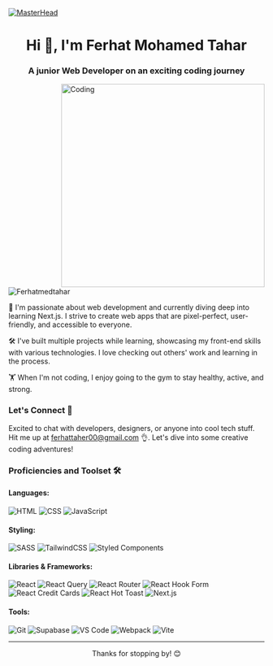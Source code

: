 [![MasterHead](https://i.gifer.com/JXA0.gif)]()

<h1 align="center">Hi 👋, I'm Ferhat Mohamed Tahar</h1>
<h3 align="center">A junior Web Developer on an exciting coding journey</h3>

<img align="right" alt="Coding" width="400" src="https://miro.medium.com/max/680/0*7Q3yvSIv_t0ioJ-Z.gif"/>

<p align="left"> <img src="https://komarev.com/ghpvc/?username=Ferhatmedtahar&label=Profile%20views&color=0e75b6&style=flat" alt="Ferhatmedtahar" /> </p>

<p align="left">
🚀 I'm passionate about web development and currently diving deep into learning Next.js. I strive to create web apps that are pixel-perfect, user-friendly, and accessible to everyone.
</p>

<p align="left">
🛠️ I've built multiple projects while learning, showcasing my front-end skills with various technologies. I love checking out others' work and learning in the process.
</p>

<p align="left">
🏋️ When I'm not coding, I enjoy going to the gym to stay healthy, active, and strong.
</p>

<h3 align="left">Let's Connect 🤝</h3>

<p align="left">
Excited to chat with developers, designers, or anyone into cool tech stuff. Hit me up at <a href="mailto:ferhattaher00@gmail.com">ferhattaher00@gmail.com</a> 👌. Let's dive into some creative coding adventures!
</p>

<h3 align="left">Proficiencies and Toolset 🛠️</h3>

<h4 align="left">Languages:</h4>
<p align="left">
    <img src="https://img.shields.io/badge/html-%23E34F26.svg?style=for-the-badge&logo=html5&logoColor=white" alt="HTML" />
    <img src="https://img.shields.io/badge/css-%231572B6.svg?style=for-the-badge&logo=css3&logoColor=white" alt="CSS" />
    <img src="https://img.shields.io/badge/javascript-%23323330.svg?style=for-the-badge&logo=javascript&logoColor=%23F7DF1E" alt="JavaScript" />
</p>

<h4 align="left">Styling:</h4>
<p align="left">
    <img src="https://img.shields.io/badge/SASS-hotpink.svg?style=for-the-badge&logo=SASS&logoColor=white" alt="SASS" />
    <img src="https://img.shields.io/badge/tailwindcss-%2338B2AC.svg?style=for-the-badge&logo=tailwind-css&logoColor=white" alt="TailwindCSS" />
    <img src="https://img.shields.io/badge/styled--components-%23DB7093.svg?style=for-the-badge&logo=styled-components&logoColor=white" alt="Styled Components" />
</p>

<h4 align="left">Libraries & Frameworks:</h4>
<p align="left">
    <img src="https://img.shields.io/badge/react-%2320232a.svg?style=for-the-badge&logo=react&logoColor=%2361DAFB" alt="React" />
    <img src="https://img.shields.io/badge/react--query-%23FF4154.svg?style=for-the-badge&logo=react-query&logoColor=white" alt="React Query" />
    <img src="https://img.shields.io/badge/react--router-%23CA4245.svg?style=for-the-badge&logo=react-router&logoColor=white" alt="React Router" />
    <img src="https://img.shields.io/badge/react--hook--form-%23EC5990.svg?style=for-the-badge&logo=react-hook-form&logoColor=white" alt="React Hook Form" />
    <img src="https://img.shields.io/badge/react--credit--cards-%23FF385C.svg?style=for-the-badge&logo=react-credit-cards&logoColor=white" alt="React Credit Cards" />
    <img src="https://img.shields.io/badge/react--hot--toast-%23F28B0A.svg?style=for-the-badge&logo=react-hot-toast&logoColor=white" alt="React Hot Toast" />
    <img src="https://img.shields.io/badge/next.js-%23000000.svg?style=for-the-badge&logo=next.js&logoColor=white" alt="Next.js" />
</p>

<h4 align="left">Tools:</h4>
<p align="left">
    <img src="https://img.shields.io/badge/git-%23F05033.svg?style=for-the-badge&logo=git&logoColor=white" alt="Git" />
    <img src="https://img.shields.io/badge/supabase-%2300FC8A.svg?style=for-the-badge&logo=supabase&logoColor=white" alt="Supabase" />
    <img src="https://img.shields.io/badge/VS%20Code-0078d7.svg?style=for-the-badge&logo=visual-studio-code&logoColor=white" alt="VS Code" />
    <img src="https://img.shields.io/badge/webpack-%238DD6F9.svg?style=for-the-badge&logo=webpack&logoColor=black" alt="Webpack" />
    <img src="https://img.shields.io/badge/vite-%23FFC20E.svg?style=for-the-badge&logo=vite&logoColor=white" alt="Vite" />
</p>

---

<p align="center">Thanks for stopping by! 😊</p>
